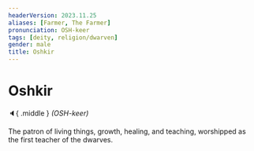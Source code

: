 ```yaml
---
headerVersion: 2023.11.25
aliases: [Farmer, The Farmer]
pronunciation: OSH-keer
tags: [deity, religion/dwarven]
gender: male
title: Oshkir
---
```

# Oshkir
:speaker:{ .middle } *(OSH-keer)*  

The patron of living things, growth, healing, and teaching, worshipped as the first teacher of the dwarves.